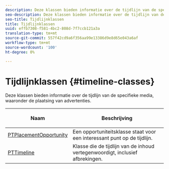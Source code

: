 ```yaml
---
description: Deze klassen bieden informatie over de tijdlijn van de specifieke media, waaronder de plaatsing van advertenties.
seo-description: Deze klassen bieden informatie over de tijdlijn van de specifieke media, waaronder de plaatsing van advertenties.
seo-title: Tijdlijnklassen
title: Tijdlijnklassen
uuid: effb7308-f581-4bc2-808d-7f7ccb121a3a
translation-type: tm+mt
source-git-commit: 557f42cd9a6f356aa99e13386d9e8d65e043a6af
workflow-type: tm+mt
source-wordcount: '100'
ht-degree: 0%

---
```



# Tijdlijnklassen {#timeline-classes}

Deze klassen bieden informatie over de tijdlijn van de specifieke media, waaronder de plaatsing van advertenties.

<table frame="all" colsep="1" rowsep="1" id="table_6752E908BA6546549619994A3F7D5F87"> 
 <thead> 
  <tr rowsep="1"> 
   <th colname="1" class="entry"><b>Naam</b></th> 
   <th colname="2" class="entry"> <p><b>Beschrijving</b></p> </th> 
  </tr> 
 </thead>
 <tbody> 
  <tr rowsep="1"> 
   <td colname="1"> <a href="https://help.adobe.com/en_US/primetime/api/psdk/appledoc/Classes/PTPlacementOpportunity.html" format="html" scope="external"> PTPlacementOpportunity</a> </td> 
   <td colname="2"> Een opportuniteitsklasse staat voor een interessant punt op de tijdlijn. </td> 
  </tr> 
  <tr rowsep="1"> 
   <td colname="1"><a href="https://help.adobe.com/en_US/primetime/api/psdk/appledoc/Classes/PTTimeline.html" format="html" scope="external"> PTTimeline</a> </td> 
   <td colname="2"> Klasse die de tijdlijn van de inhoud vertegenwoordigt, inclusief afbrekingen. </td> 
  </tr> 
 </tbody> 
</table>